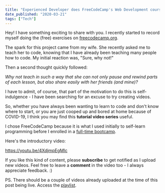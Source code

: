 ```yaml
---
title: "Experienced Developer does FreeCodeCamp's Web Development course (and explain everything)"
date_published: "2020-03-21"
tags: ["Tech"]
---
```


Hey! I have something exciting to share with you. I recently started to record myself doing the (free) exercises on [freecodecamp.org](https://freecodecamp.org).

The spark for this project came from my wife. She recently asked me to teach her to code, knowing that I have already been teaching many people how to code. My initial reaction was, "Sure, why not!"

Then a second thought quickly followed:

_Why not teach in such a way that she can not only pause and rewind parts of each lesson, but also share easily with her friends (and mine)?_

I have to admit, of course, that part of the motivation to do this is self-indulgence - I have been searching for an excuse to try creating videos.

So, whether you have always been wanting to learn to code and don't know where to start, or you are just cooped up and bored at home because of COVID-19, I think you may find this **tutorial video series** useful.

I chose FreeCodeCamp because it is what I used initially to self-learn programming before I enrolled in a [full-time bootcamp](/2017-03-12-general-assembly-singapore-review/).

Here's the introductory video:

https://youtu.be/4XdjmpEgMIc

If you like this kind of content, please **subscribe** to get notified as I upload new videos. Feel free to leave a **comment** in the video too - I always appreciate feedback. :)

PS. There should be a couple of videos already uploaded at the time of this post being live. Access the [playlist](https://www.youtube.com/playlist?list=PLoy7DpFZL-1CS_wqEfDoNgjvTjoBFDswX).
